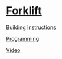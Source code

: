 # [Forklift](http://nxtprograms.com/NXT2/forklift)

[Building Instructions](http://nxtprograms.com/NXT2/forklift/steps.html)

[Programming](http://nxtprograms.com/NXT2/forklift/steps.html#Program)

[Video](http://www.youtube.com/watch?v=c_4eXXnn480)
